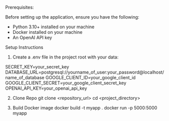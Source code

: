 Prerequisites:

Before setting up the application, ensure you have the following:

- Python 3.10+ installed on your machine
- Docker installed on your machine
- An OpenAI API key

Setup Instructions

1. Create a .env file in the project root with your data:
   
SECRET_KEY=your_secret_key
DATABASE_URL=postgresql://yourname_of_user:your_password@localhost/name_of_database
GOOGLE_CLIENT_ID=your_google_client_id
GOOGLE_CLIENT_SECRET=your_google_client_secret_key
OPENAI_API_KEY=your_openai_api_key

2. Clone Repo
git clone <repository_url>
cd <project_directory>

3. Build Docker image
docker build -t myapp .
docker run -p 5000:5000 myapp
